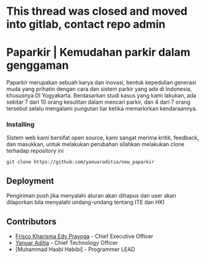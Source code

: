 # This thread was closed and moved into gitlab, contact repo admin
# Paparkir | Kemudahan parkir dalam genggaman

Paparkir merupakan sebuah karya dan inovasi, bentuk kepedulian generasi muda yang prihatin dengan cara dan sistem parkir yang ada di Indonesia, khususnya DI Yogyakarta. Berdasarkan studi kasus yang kami lakukan, ada sekitar 7 dari 10 orang kesulitan dalam mencari parkir, dan 4 dari 7 orang tersebut selalu mengalami pungutan liar ketika memarkirkan kendaraannya.

### Installing

Sistem web kami bersifat open source, kami sangat merima kritik, feedback, dan masukkan, untuk melakukan perubahan silahkan melakukan clone terhadap repository ini

```
git clone https://github.com/yanuaraditia/new_paparkir
```

## Deployment

Pengiriman push jika menyalahi aturan akan dihapus dan user akan dilaporkan bila menyalahi undang-undang tentang ITE dan HKI

## Contributors

* [Frisco Kharisma Edy Prayoga](http://www.instagram.com/kharisma_fr) - Chief Executive Officer
* [Yanuar Aditia](https://yanuar.co/) - Chief Technology Officer
* [Muhammad Hasbi Habibi] - Programmer LEAD
